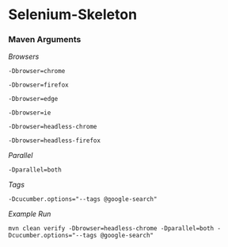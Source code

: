 

# Selenium-Skeleton

### Maven Arguments

_Browsers_

`-Dbrowser=chrome`

`-Dbrowser=firefox`

`-Dbrowser=edge`

`-Dbrowser=ie`

`-Dbrowser=headless-chrome`

`-Dbrowser=headless-firefox`

_Parallel_

`-Dparallel=both`

_Tags_

`-Dcucumber.options="--tags @google-search"`

_Example Run_

`mvn clean verify -Dbrowser=headless-chrome -Dparallel=both -Dcucumber.options="--tags @google-search"`